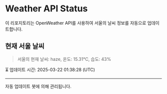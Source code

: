 
# Weather API Status

이 리포지토리는 OpenWeather API를 사용하여 서울의 날씨 정보를 자동으로 업데이트합니다.

## 현재 서울 날씨
> 서울의 현재 날씨: haze, 온도: 15.31°C, 습도: 43%

⏳ 업데이트 시간: 2025-03-22 01:38:28 (UTC)

---
자동 업데이트 봇에 의해 관리됩니다.
